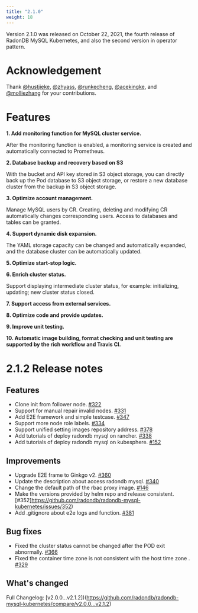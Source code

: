 ```yaml
---
title: "2.1.0"
weight: 18
---
```

Version 2.1.0 was released on October 22, 2021, the fourth release of RadonDB MySQL Kubernetes, and also the second version in operator pattern.

# **Acknowledgement**

Thank [@hustjieke](https://github.com/hustjieke), [@zhyass](https://github.com/zhyass), [@runkecheng](https://github.com/runkecheng), [@acekingke](https://github.com/acekingke), and [@molliezhang](https://github.com/molliezhang) for your contributions.

# **Features**

**1. Add monitoring function for MySQL cluster service.**

After the monitoring function is enabled, a monitoring service is created and automatically connected to Prometheus.

**2. Database backup and recovery based on S3**

With the bucket and API key stored in S3 object storage, you can directly back up the Pod database to S3 object storage, or restore a new database cluster from the backup in S3 object storage.

**3. Optimize account management.**

Manage MySQL users by CR. Creating, deleting and modifying CR automatically changes corresponding users. Access to databases and tables can be granted.

**4. Support dynamic disk expansion.**

The YAML storage capacity can be changed and automatically expanded, and the database cluster can be automatically updated.

**5. Optimize start-stop logic.**

**6. Enrich cluster status.**

Support displaying intermediate cluster status, for example: initializing, updating; new cluster status closed.

**7. Support access from external services.**

**8. Optimize code and provide updates.**

**9. Improve unit testing.**

**10. Automatic image building, format checking and unit testing are supported by the rich workflow and Travis CI.**


# **2.1.2 Release notes**

## Features
- Clone init from follower node. [#322](https://github.com/radondb/radondb-mysql-kubernetes/issues/322)
- Support for manual repair invalid nodes. [#331](https://github.com/radondb/radondb-mysql-kubernetes/issues/331)
- Add E2E framework and simple testcase. [#347](https://github.com/radondb/radondb-mysql-kubernetes/pull/347)
- Support more node role labels. [#334](https://github.com/radondb/radondb-mysql-kubernetes/pull/334)
- Support unified setting images repository address. [#378](https://github.com/radondb/radondb-mysql-kubernetes/issues/378)
- Add tutorials of deploy radondb mysql on rancher. [#338](https://github.com/radondb/radondb-mysql-kubernetes/issues/338)
- Add tutorials of deploy radondb mysql on kubesphere. [#152](https://github.com/radondb/radondb-mysql-kubernetes/issues/152)

## Improvements
- Upgrade E2E frame to Ginkgo v2. [#360](https://github.com/radondb/radondb-mysql-kubernetes/pull/360)
- Update the description about access radondb mysql. [#340](https://github.com/radondb/radondb-mysql-kubernetes/issues/340)
- Change the default path of the rbac proxy image. [#146](https://github.com/radondb/radondb-mysql-kubernetes/issues/146)
- Make the versions provided by helm repo and release consistent. [#352]https://github.com/radondb/radondb-mysql-kubernetes/issues/352)
- Add .gitignore about e2e logs and function. [#381](https://github.com/radondb/radondb-mysql-kubernetes/pull/381)

## Bug fixes
- Fixed the cluster status cannot be changed after the POD exit abnormally. [#366](https://github.com/radondb/radondb-mysql-kubernetes/pull/366)
- Fixed the container time zone is not consistent with the host time zone . [#329](https://github.com/radondb/radondb-mysql-kubernetes/pull/329)

## What's changed
Full Changelog: [v2.0.0...v2.1.2])(https://github.com/radondb/radondb-mysql-kubernetes/compare/v2.0.0...v2.1.2)